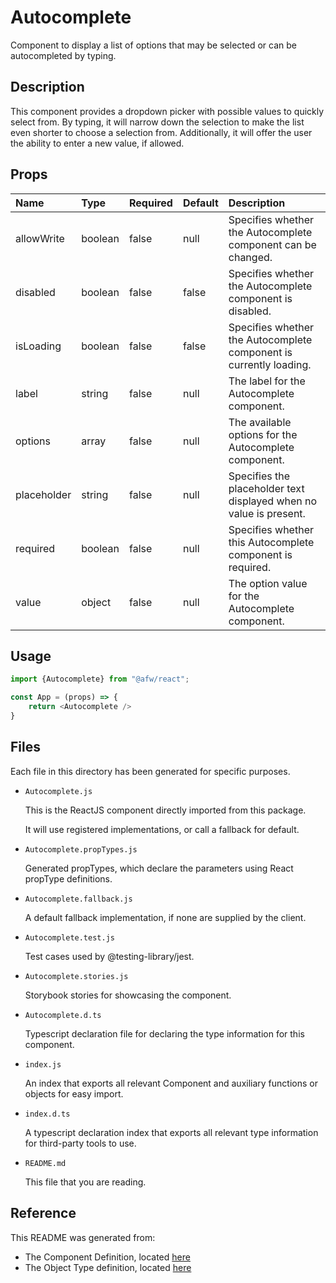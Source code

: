 # Autocomplete

Component to display a list of options that may be selected or can be autocompleted by typing.

## Description
This component provides a dropdown picker with possible values to quickly select from. By typing, it will narrow down the selection to make the list even shorter to choose a selection from. Additionally, it will offer the user the ability to enter a new value, if allowed.

## Props
| Name | Type | Required | Default | Description |
|:----------|:----------|:----|:------------|:------------|
|allowWrite|boolean|false|null|Specifies whether the Autocomplete component can be changed.|
|disabled|boolean|false|false|Specifies whether the Autocomplete component is disabled.|
|isLoading|boolean|false|false|Specifies whether the Autocomplete component is currently loading.|
|label|string|false|null|The label for the Autocomplete component.|
|options|array|false|null|The available options for the Autocomplete component.|
|placeholder|string|false|null|Specifies the placeholder text displayed when no value is present.|
|required|boolean|false|null|Specifies whether this Autocomplete component is required.|
|value|object|false|null|The option value for the Autocomplete component.|

## Usage
```js
import {Autocomplete} from "@afw/react";

const App = (props) => {
    return <Autocomplete />
}
```

## Files
Each file in this directory has been generated for specific purposes.
 * `Autocomplete.js`

   This is the ReactJS component directly imported from this package.

   It will use registered implementations, or call a fallback for default.
 * `Autocomplete.propTypes.js`

   Generated propTypes, which declare the parameters using React propType definitions.

 * `Autocomplete.fallback.js`

   A default fallback implementation, if none are supplied by the client.

 * `Autocomplete.test.js`

   Test cases used by @testing-library/jest.

 * `Autocomplete.stories.js`

   Storybook stories for showcasing the component.

 * `Autocomplete.d.ts`

   Typescript declaration file for declaring the type information for this component.

 * `index.js`

   An index that exports all relevant Component and auxiliary functions or objects for easy import.

 * `index.d.ts`

   A typescript declaration index that exports all relevant type information for third-party tools to use.

 * `README.md`

   This file that you are reading.

## Reference
This README was generated from:
  * The Component Definition, located [here](/src/afw_components/generate/objects/_AdaptiveLayoutComponentType_/Autocomplete.json)
  * The Object Type definition, located [here](/src/afw_components/generate/objects/_AdaptiveObjectType_/_AdaptiveLayoutComponentType_Autocomplete.json)

